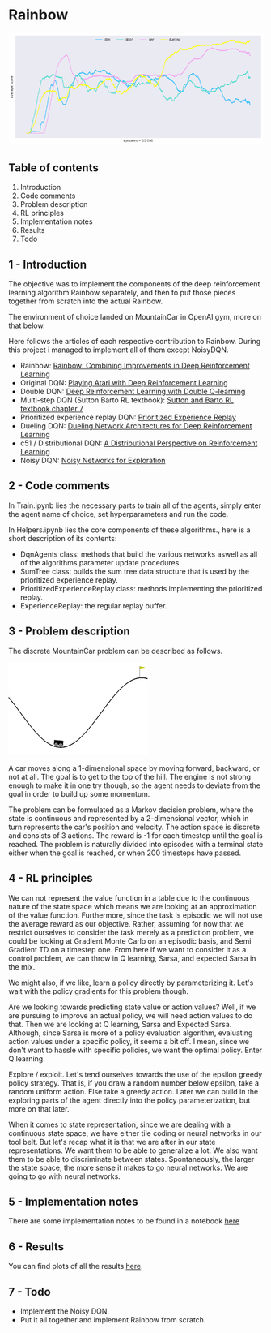 # Rainbow

![Results](images/rainbow_results.png)

## Table of contents

1. Introduction
2. Code comments
3. Problem description
4. RL principles
5. Implementation notes
6. Results
7. Todo

## 1 - Introduction

The objective was to implement the components of the deep reinforcement learning algorithm Rainbow separately, and then to put those pieces together from scratch into the actual Rainbow.

The environment of choice landed on MountainCar in OpenAI gym, more on that below.

Here follows the articles of each respective contribution to Rainbow. During this project i managed to implement all of them except NoisyDQN.

* Rainbow: [Rainbow: Combining Improvements in Deep Reinforcement Learning](https://arxiv.org/abs/1710.02298)
* Original DQN: [Playing Atari with Deep Reinforcement Learning](https://arxiv.org/abs/1312.5602)
* Double DQN: [Deep Reinforcement Learning with Double Q-learning](https://arxiv.org/abs/1509.06461)
* Multi-step DQN (Sutton Barto RL textbook): [Sutton and Barto RL textbook chapter 7](https://web.stanford.edu/class/psych209/Readings/SuttonBartoIPRLBook2ndEd.pdf)
* Prioritized experience replay DQN: [Prioritized Experience Replay](https://arxiv.org/abs/1511.05952)
* Dueling DQN: [Dueling Network Architectures for Deep Reinforcement Learning](https://arxiv.org/abs/1511.06581)
* c51 / Distributional DQN: [A Distributional Perspective on Reinforcement Learning](https://arxiv.org/abs/1707.06887)
* Noisy DQN: [Noisy Networks for Exploration](https://arxiv.org/abs/1706.10295)

## 2 - Code comments

In Train.ipynb lies the necessary parts to train all of the agents, simply enter the agent name of choice, set hyperparameters and run the code.

In Helpers.ipynb lies the core components of these algorithms., here is a short description of its contents:
* DqnAgents class: methods that build the various networks aswell as all of the algorithms parameter update procedures.
* SumTree class: builds the sum tree data structure that is used by the prioritized experience replay.
* PrioritizedExperienceReplay class: methods implementing the prioritized replay.
* ExperienceReplay: the regular replay buffer.

## 3 - Problem description

The discrete MountainCar problem can be described as follows.

![MountainCar](images/rainbow_mcar.png)

A car moves along a 1-dimensional space by moving forward, backward, or not at all. The goal is to get to the top of the hill. The engine is not strong enough to make it in one try though, so the agent needs to deviate from the goal in order to build up some momentum.

The problem can be formulated as a Markov decision problem, where the state is continuous and represented by a 2-dimensional vector, which in turn represents the car's position and velocity. The action space is discrete and consists of 3 actions. The reward is -1 for each timestep until the goal is reached. The problem is naturally divided into episodes with a terminal state either when the goal is reached, or when 200 timesteps have passed.

## 4 - RL principles

We can not represent the value function in a table due to the continuous nature of the state space which means we are looking at an approximation of the value function. Furthermore, since the task is episodic we will not use the average reward as our objective. Rather, assuming for now that we restrict ourselves to consider the task merely as a prediction problem, we could be looking at Gradient Monte Carlo on an episodic basis, and Semi Gradient TD on a timestep one. From here if we want to consider it as a control problem, we can throw in Q learning, Sarsa, and expected Sarsa in the mix.

We might also, if we like, learn a policy directly by parameterizing it. Let's wait with the policy gradients for this problem though. 

Are we looking towards predicting state value or action values? Well, if we are pursuing to improve an actual policy, we will need action values to do that. Then we are looking at Q learning, Sarsa and Expected Sarsa. Although, since Sarsa is more of a policy evaluation algorithm, evaluating action values under a specific policy, it seems a bit off. I mean, since we don't want to hassle with specific policies, we want the optimal policy. Enter Q learning. 

Explore / exploit. Let's tend ourselves towards the use of the epsilon greedy policy strategy. That is, if you draw a random number below epsilon, take a random uniform action. Else take a greedy action. Later we can build in the exploring parts of the agent directly into the policy parameterization, but more on that later.

When it comes to state representation, since we are dealing with a continuous state space, we have either tile coding or neural networks in our tool belt. But let's recap what it is that we are after in our state representations. We want them to be able to generalize a lot. We also want them to be able to discriminate between states. Spontaneously, the larger the state space, the more sense it makes to go neural networks. We are going to go with neural networks.

## 5 - Implementation notes

There are some implementation notes to be found in a notebook [here](https://github.com/DemaciaLarz/Rainbow/blob/master/Implementation_Notes.ipynb)

## 6 - Results

You can find plots of all the results [here](https://github.com/DemaciaLarz/Rainbow/blob/master/Results.ipynb).

## 7 - Todo

* Implement the Noisy DQN.
* Put it all together and implement Rainbow from scratch.
